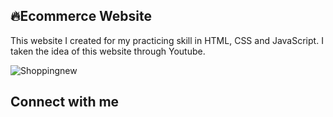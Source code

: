 🔥Ecommerce Website
------------------------------------------------------------------------------------------------------------------------------------------------------------------------
This website I created for my practicing skill in HTML, CSS and JavaScript.
I taken the idea of this website through Youtube.

![Shoppingnew](https://user-images.githubusercontent.com/110657130/190890677-c130d9cd-c543-4ec6-babe-c5054876cc95.png)

Connect with me
-------------------------------------------------------------------------------------------------------------------------------------------------------------------------
